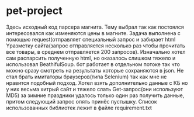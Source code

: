 # pet-project
Здесь исходный код парсера магнита.
Тему выбрал так как постоялся интересовался как изменяются цены в магните.
Задача выполнена с помощью request(отправляет специальный запрос и забирает html Yразметку сайта(запрос отправляется несколько раз чтобы прочитать все товары, в среднем отправляется 200 запросов).
Изначально хотел сам распарсить полученную html, но оказалось слишком тяжело и использовал BeathifulSoup.
бот работает в отдельном потоке так что можно сразу смотреть на результаты которые сохраняются в json.
Не стал брать имитаторы браузеров(типа Selenium) так как мне не нравится подобный подход. 
Хотел взять дополнительно данные с КБ но у них весьма хитрый сайт и тяжело слать Get-запрос(они используют MD5) за зимние праздники удалось только один раз получить данные, притом следующий запрос опять принёс пустышку.
Список использованных библиотек лежит в файле requirement.txt
